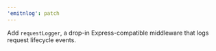 ```yaml
---
'emitnlog': patch
---
```


Add `requestLogger`, a drop-in Express-compatible middleware that logs request lifecycle events.
